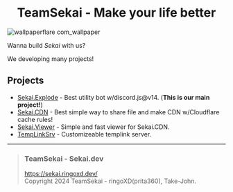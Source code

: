 <h1 align="center">TeamSekai - Make your life better</h1>

![wallpaperflare com_wallpaper](https://github.com/TeamSekai/.github/assets/105296365/bcedd0de-dbe8-4e60-a020-a014dd30edaf)

Wanna build *Sekai* with us?

We developing many projects!

## Projects

* [Sekai.Explode](https://github.com/TeamSekai/Sekai.Explode) - Best utility bot w/discord.js@v14. (**This is our main project!**)
* [Sekai.CDN](https://github.com/TeamSekai/Sekai.CDN) - Best simple way to share file and make CDN w/Cloudflare cache rules!
* [Sekai.Viewer](https://github.com/TeamSekai/Sekai.Viewer/) - Simple and fast viewer for Sekai.CDN.
* [TempLinkSrv](https://github.com/TeamSekai/TempLinkSrv) - Customizeable templink server.

***

> ### TeamSekai - Sekai.dev
> https://sekai.ringoxd.dev/<br>
> Copyright 2024 TeamSekai - ringoXD(prita360), Take-John.

